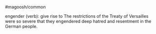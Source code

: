 #magoosh/common

engender (verb): give rise to 
The restrictions of the Treaty of Versailles were so severe that they engendered deep hatred and 
resentment in the German people. 

